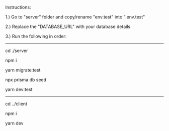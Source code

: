 Instructions:

1.) Go to "server" folder and copy/rename "env.test" into ".env.test"

2.) Replace the "DATABASE_URL" with your database details

3.) Run the following in order:

---------------------------
cd ./server

npm i

yarn migrate:test

npx prisma db seed


yarn dev:test

---------------------------
cd ../client

npm i

yarn dev
